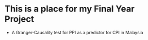# This is a place for my Final Year Project
- A Granger-Causality test for PPI as a predictor for CPI in Malaysia
